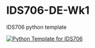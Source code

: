 # IDS706-DE-Wk1
IDS706 python template

[![Python Template for IDS706](https://github.com/Parautilitarian/IDS706-DE-Wk1/actions/workflows/main.yml/badge.svg)](https://github.com/Parautilitarian/IDS706-DE-Wk1/actions/workflows/main.yml)
